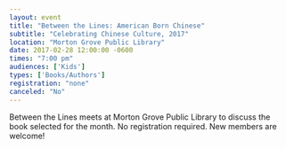 ```yaml
---
layout: event
title: "Between the Lines: American Born Chinese"
subtitle: "Celebrating Chinese Culture, 2017"
location: "Morton Grove Public Library"
date: 2017-02-28 12:00:00 -0600
times: "7:00 pm"
audiences: ['Kids']
types: ['Books/Authors']
registration: "none"
canceled: "No"
---
```

Between the Lines meets at Morton Grove Public Library to discuss the book selected for the month. No registration required. New members are welcome!

